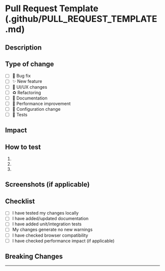 # Pull Request Template (.github/PULL_REQUEST_TEMPLATE.md)

## Description
<!-- Briefly describe the changes and context -->

## Type of change
- [ ] 🐛 Bug fix
- [ ] ✨ New feature
- [ ] 💄 UI/UX changes
- [ ] ♻️ Refactoring
- [ ] 📝 Documentation
- [ ] 🚀 Performance improvement
- [ ] 🔧 Configuration change
- [ ] 🧪 Tests

## Impact
<!-- Describe the impact of your changes on the application -->

## How to test
<!-- Steps to test your changes -->
1.
2.
3.

## Screenshots (if applicable)
<!-- Add screenshots for visual changes -->

## Checklist
- [ ] I have tested my changes locally
- [ ] I have added/updated documentation
- [ ] I have added unit/integration tests
- [ ] My changes generate no new warnings
- [ ] I have checked browser compatibility
- [ ] I have checked performance impact (if applicable)

## Breaking Changes
<!-- List any breaking changes and required actions -->

---